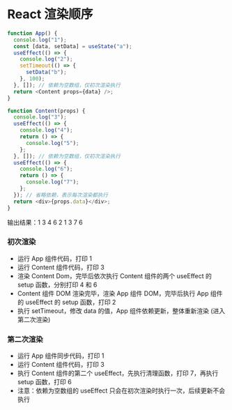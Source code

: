 # React 渲染顺序

```js
function App() {
  console.log("1");
  const [data, setData] = useState("a");
  useEffect(() => {
    console.log("2");
    setTimeout(() => {
      setData("b");
    }, 100);
  }, []); // 依赖为空数组，仅初次渲染执行
  return <Content props={data} />;
}

function Content(props) {
  console.log("3");
  useEffect(() => {
    console.log("4");
    return () => {
      console.log("5");
    };
  }, []); // 依赖为空数组，仅初次渲染执行
  useEffect(() => {
    console.log("6");
    return () => {
      console.log("7");
    };
  }); // 省略依赖，表示每次渲染都执行
  return <div>{props.data}</div>;
}
```

输出结果：1 3 4 6 2 1 3 7 6

### 初次渲染
* 运行 App 组件代码，打印 1
* 运行 Content 组件代码，打印 3
* 渲染 Content Dom，完毕后依次执行 Content 组件的两个 useEffect 的 setup 函数，分别打印 4 和 6
* Content 组件 DOM 渲染完毕，渲染 App 组件 DOM，完毕后执行 App 组件的 useEffect 的 setup 函数，打印 2
* 执行 setTimeout，修改 data 的值，App 组件依赖更新，整体重新渲染 (进入第二次渲染)

### 第二次渲染
* 运行 App 组件同步代码，打印 1
* 运行 Content 组件代码，打印 3
* 执行 Content 组件的第二个 useEffect，先执行清理函数，打印 7，再执行 setup 函数，打印 6
* 注意：依赖为空数组的 useEffect 只会在初次渲染时执行一次，后续更新不会执行
